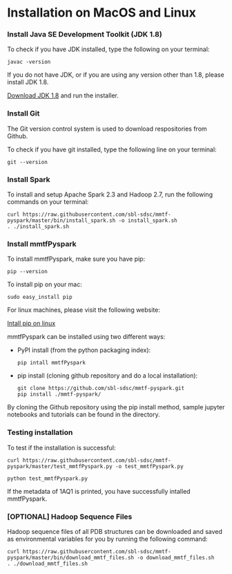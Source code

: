 # Installation on MacOS and Linux

### Install Java SE Development Toolkit (JDK 1.8)
To check if you have JDK installed, type the following on your terminal:
```
javac -version
```

If you do not have JDK, or if you are using any version other than 1.8, please install JDK 1.8.

[Download JDK 1.8](http://www.oracle.com/technetwork/java/javase/downloads/jdk8-downloads-2133151.html) and run the installer.


### Install Git
The Git version control system is used to download respositories from Github.

To check if you have git installed, type the following line on your terminal:
```
git --version
```


### Install Spark
To install and setup Apache Spark 2.3 and Hadoop 2.7, run the following commands on your terminal:
```
curl https://raw.githubusercontent.com/sbl-sdsc/mmtf-pyspark/master/bin/install_spark.sh -o install_spark.sh
. ./install_spark.sh
```


### Install mmtfPyspark
To install mmtfPyspark, make sure you have pip:

```
pip --version
```

To install pip on your mac:
```
sudo easy_install pip
```

For linux machines, please visit the following website:

[Intall pip on linux](https://packaging.python.org/guides/installing-using-linux-tools/)

mmtfPyspark can be installed using two different ways:
 * PyPI install (from the python packaging index):

   ```
   pip intall mmtfPyspark
   ```

 * pip install (cloning github repository and do a local installation):

   ```
   git clone https://github.com/sbl-sdsc/mmtf-pyspark.git
   pip install ./mmtf-pyspark/
   ```

By cloning the Github repository using the pip install method, sample jupyter notebooks and tutorials can be found in the directory.


### Testing installation
To test if the installation is successful:

```
curl https://raw.githubusercontent.com/sbl-sdsc/mmtf-pyspark/master/test_mmtfPyspark.py -o test_mmtfPyspark.py

python test_mmtfPyspark.py
```

If the metadata of 1AQ1 is printed, you have successfully intalled mmtfPyspark.


### [OPTIONAL] Hadoop Sequence Files
Hadoop sequence files of all PDB structures can be downloaded and saved as environmental variables for you by running the following command:
```
curl https://raw.githubusercontent.com/sbl-sdsc/mmtf-pyspark/master/bin/download_mmtf_files.sh -o download_mmtf_files.sh
. ./download_mmtf_files.sh
```
